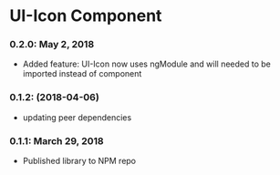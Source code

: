 # UI-Icon Component

### 0.2.0: May 2, 2018
* Added feature: UI-Icon now uses ngModule and will needed to be imported instead of component

### 0.1.2: (2018-04-06)
* updating peer dependencies

### 0.1.1: March 29, 2018
* Published library to NPM repo